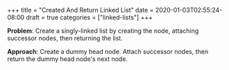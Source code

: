 +++
title = "Created And Return Linked List"
date = 2020-01-03T02:55:24-08:00
draft = true
categories = ["linked-lists"]
+++

**Problem**: Create a singly-linked list by creating the node, attaching successor nodes, then returning the list.

**Approach**: Create a dummy head node. Attach successor nodes, then return the dummy head node's next node.
